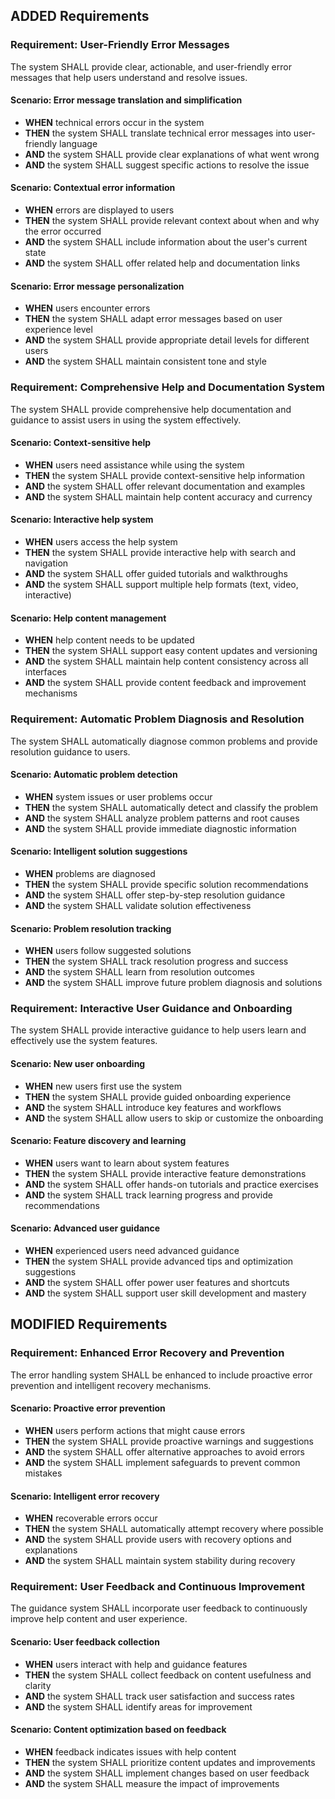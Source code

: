 ## ADDED Requirements

### Requirement: User-Friendly Error Messages
The system SHALL provide clear, actionable, and user-friendly error messages that help users understand and resolve issues.

#### Scenario: Error message translation and simplification
- **WHEN** technical errors occur in the system
- **THEN** the system SHALL translate technical error messages into user-friendly language
- **AND** the system SHALL provide clear explanations of what went wrong
- **AND** the system SHALL suggest specific actions to resolve the issue

#### Scenario: Contextual error information
- **WHEN** errors are displayed to users
- **THEN** the system SHALL provide relevant context about when and why the error occurred
- **AND** the system SHALL include information about the user's current state
- **AND** the system SHALL offer related help and documentation links

#### Scenario: Error message personalization
- **WHEN** users encounter errors
- **THEN** the system SHALL adapt error messages based on user experience level
- **AND** the system SHALL provide appropriate detail levels for different users
- **AND** the system SHALL maintain consistent tone and style

### Requirement: Comprehensive Help and Documentation System
The system SHALL provide comprehensive help documentation and guidance to assist users in using the system effectively.

#### Scenario: Context-sensitive help
- **WHEN** users need assistance while using the system
- **THEN** the system SHALL provide context-sensitive help information
- **AND** the system SHALL offer relevant documentation and examples
- **AND** the system SHALL maintain help content accuracy and currency

#### Scenario: Interactive help system
- **WHEN** users access the help system
- **THEN** the system SHALL provide interactive help with search and navigation
- **AND** the system SHALL offer guided tutorials and walkthroughs
- **AND** the system SHALL support multiple help formats (text, video, interactive)

#### Scenario: Help content management
- **WHEN** help content needs to be updated
- **THEN** the system SHALL support easy content updates and versioning
- **AND** the system SHALL maintain help content consistency across all interfaces
- **AND** the system SHALL provide content feedback and improvement mechanisms

### Requirement: Automatic Problem Diagnosis and Resolution
The system SHALL automatically diagnose common problems and provide resolution guidance to users.

#### Scenario: Automatic problem detection
- **WHEN** system issues or user problems occur
- **THEN** the system SHALL automatically detect and classify the problem
- **AND** the system SHALL analyze problem patterns and root causes
- **AND** the system SHALL provide immediate diagnostic information

#### Scenario: Intelligent solution suggestions
- **WHEN** problems are diagnosed
- **THEN** the system SHALL provide specific solution recommendations
- **AND** the system SHALL offer step-by-step resolution guidance
- **AND** the system SHALL validate solution effectiveness

#### Scenario: Problem resolution tracking
- **WHEN** users follow suggested solutions
- **THEN** the system SHALL track resolution progress and success
- **AND** the system SHALL learn from resolution outcomes
- **AND** the system SHALL improve future problem diagnosis and solutions

### Requirement: Interactive User Guidance and Onboarding
The system SHALL provide interactive guidance to help users learn and effectively use the system features.

#### Scenario: New user onboarding
- **WHEN** new users first use the system
- **THEN** the system SHALL provide guided onboarding experience
- **AND** the system SHALL introduce key features and workflows
- **AND** the system SHALL allow users to skip or customize the onboarding

#### Scenario: Feature discovery and learning
- **WHEN** users want to learn about system features
- **THEN** the system SHALL provide interactive feature demonstrations
- **AND** the system SHALL offer hands-on tutorials and practice exercises
- **AND** the system SHALL track learning progress and provide recommendations

#### Scenario: Advanced user guidance
- **WHEN** experienced users need advanced guidance
- **THEN** the system SHALL provide advanced tips and optimization suggestions
- **AND** the system SHALL offer power user features and shortcuts
- **AND** the system SHALL support user skill development and mastery

## MODIFIED Requirements

### Requirement: Enhanced Error Recovery and Prevention
The error handling system SHALL be enhanced to include proactive error prevention and intelligent recovery mechanisms.

#### Scenario: Proactive error prevention
- **WHEN** users perform actions that might cause errors
- **THEN** the system SHALL provide proactive warnings and suggestions
- **AND** the system SHALL offer alternative approaches to avoid errors
- **AND** the system SHALL implement safeguards to prevent common mistakes

#### Scenario: Intelligent error recovery
- **WHEN** recoverable errors occur
- **THEN** the system SHALL automatically attempt recovery where possible
- **AND** the system SHALL provide users with recovery options and explanations
- **AND** the system SHALL maintain system stability during recovery

### Requirement: User Feedback and Continuous Improvement
The guidance system SHALL incorporate user feedback to continuously improve help content and user experience.

#### Scenario: User feedback collection
- **WHEN** users interact with help and guidance features
- **THEN** the system SHALL collect feedback on content usefulness and clarity
- **AND** the system SHALL track user satisfaction and success rates
- **AND** the system SHALL identify areas for improvement

#### Scenario: Content optimization based on feedback
- **WHEN** feedback indicates issues with help content
- **THEN** the system SHALL prioritize content updates and improvements
- **AND** the system SHALL implement changes based on user feedback
- **AND** the system SHALL measure the impact of improvements
